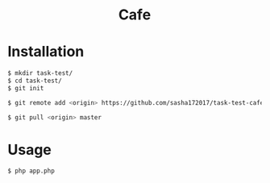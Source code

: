 <h1 align="center">Cafe</h1>

# Installation

```bash
$ mkdir task-test/
$ cd task-test/
$ git init
```
```bash
$ git remote add <origin> https://github.com/sasha172017/task-test-cafe.git

```
```bash
$ git pull <origin> master
```
# Usage
```bash
$ php app.php
```
